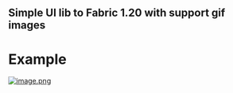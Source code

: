 ## Simple UI lib to Fabric 1.20 with support gif images
# Example
[![image.png](https://i.postimg.cc/0NKKw97y/image.png)](https://postimg.cc/mcRrxfdv)
